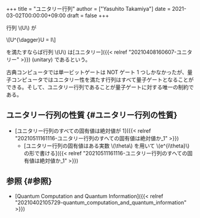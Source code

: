 +++
title = "ユニタリー行列"
author = ["Yasuhito Takamiya"]
date = 2021-03-02T00:00:00+09:00
draft = false
+++

行列 \\(U\\) が

\\[U^{\dagger}U = I\\]

を満たすならば行列 \\(U\\) は[ユニタリー]({{< relref "20210408160607-ユニタリー" >}}) (unitary) であるという。

古典コンピュータでは単一ビットゲートは NOT ゲート 1 つしかなかったが、量子コンピュータではユニタリー性を満たす行列はすべて量子ゲートとなることができる。そして、ユニタリー行列であることが量子ゲートに対する唯一の制約である。


## ユニタリー行列の性質 {#ユニタリー行列の性質}

-   [ユニタリー行列のすべての固有値は絶対値が 1]({{< relref "20210511161116-ユニタリー行列のすへての固有値は絶対値か_1" >}})
    -   [ユニタリー行列の固有値はある実数 \\(\theta\\) を用いて \\(e^{i\theta}\\) の形で書ける]({{< relref "20210511161116-ユニタリー行列のすへての固有値は絶対値か_1" >}})


## 参照 {#参照}

-   [Quantum Computation and Quantum Information]({{< relref "20210402105729-quantum_computation_and_quantum_information" >}})
